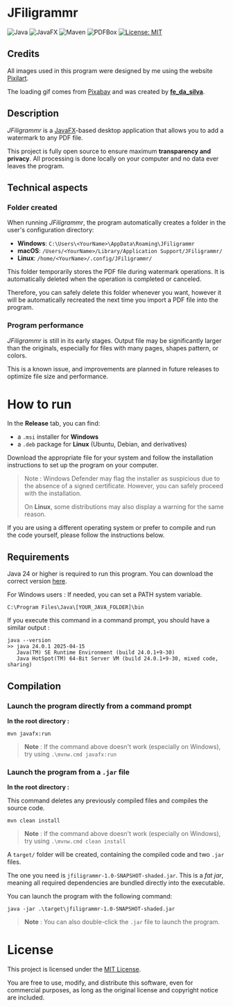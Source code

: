 # JFiligrammr

![Java](https://img.shields.io/badge/Java-24.0.1-orange)
![JavaFX](https://img.shields.io/badge/JavaFX-21-blue)
![Maven](https://img.shields.io/badge/Maven-4.0.0-C71A36)
![PDFBox](https://img.shields.io/badge/PDFBox-3.0.5-lightgrey)
[![License: MIT](https://img.shields.io/badge/License-MIT-yellow.svg)](LICENSE.md)


## Credits

All images used in this program were designed by me using the website [Pixilart](https://www.pixilart.com/).

The loading gif comes from [Pixabay](https://pixabay.com/gifs/loading-animation-spin-highlights-7528/)
and was created by **[fe_da_silva](https://pixabay.com/users/fe_da_silva-18482044/)**.

## Description

*JFiligrammr* is a [JavaFX](https://openjfx.io/)-based desktop application that allows you to add a watermark to any
PDF file.

This project is fully open source to ensure maximum **transparency and privacy**. All processing is done locally on your
computer and no data ever leaves the program.

## Technical aspects

### Folder created

When running *JFiligrammr*, the program automatically creates a folder in the user's configuration directory:

- **Windows**: `C:\Users\<YourName>\AppData\Roaming\JFiligrammr`
- **macOS**: `/Users/<YourName>/Library/Application Support/JFiligrammr/`
- **Linux**: `/home/<YourName>/.config/JFiligrammr/`

This folder temporarily stores the PDF file during watermark operations. It is automatically deleted when the operation 
is completed or canceled.

Therefore, you can safely delete this folder whenever you want, however it will be automatically recreated the next 
time you import a PDF file into the program.

### Program performance

*JFiligrammr* is still in its early stages. Output file may be significantly larger than the originals, especially for 
files with many pages, shapes pattern, or colors.

This is a known issue, and improvements are planned in future releases to optimize file size and performance.

# How to run

In the **Release** tab, you can find:
- a `.msi` installer for **Windows**
- a `.deb` package for **Linux** (Ubuntu, Debian, and derivatives)

Download the appropriate file for your system and follow the installation instructions to set up the program on your computer.

> Note : Windows Defender may flag the installer as suspicious due to the absence of a signed certificate. 
  However, you can safely proceed with the installation.
> 
> On **Linux**, some distributions may also display a warning for the same reason.

If you are using a different operating system or prefer to compile and run the code yourself, please follow the 
instructions below.

## Requirements

Java 24 or higher is required to run this program. You can download the correct version 
[here](https://www.oracle.com/fr/java/technologies/downloads/#jdk24-windows).

For Windows users : If needed, you can set a PATH system variable.
```
C:\Program Files\Java\[YOUR_JAVA_FOLDER]\bin
```

If you execute this command in a command prompt, you should have a similar output :

```
java --version
>> java 24.0.1 2025-04-15
   Java(TM) SE Runtime Environment (build 24.0.1+9-30)
   Java HotSpot(TM) 64-Bit Server VM (build 24.0.1+9-30, mixed code, sharing)
```

## Compilation

### Launch the program directly from a command prompt

**In the root directory :**

```
mvn javafx:run
```
> **Note** : If the command above doesn't work (especially on Windows), try using `.\mvnw.cmd javafx:run`

### Launch the program from a `.jar` file

**In the root directory :**

This command deletes any previously compiled files and compiles the source code.
```
mvn clean install
```
> **Note** : If the command above doesn't work (especially on Windows), try using `.\mvnw.cmd clean install`

A `target/` folder will be created, containing the compiled code and two `.jar` files.

The one you need is `jfiligrammr-1.0-SNAPSHOT-shaded.jar`. This is a *fat jar*, meaning all required dependencies are 
bundled directly into the executable.

You can launch the program with the following command:
```
java -jar .\target\jfiligrammr-1.0-SNAPSHOT-shaded.jar
```
> **Note** : You can also double-click the `.jar` file to launch the program.
 
# License

This project is licensed under the [MIT License](https://opensource.org/license/mit).

You are free to use, modify, and distribute this software, even for commercial purposes, as long as the original license 
and copyright notice are included.


